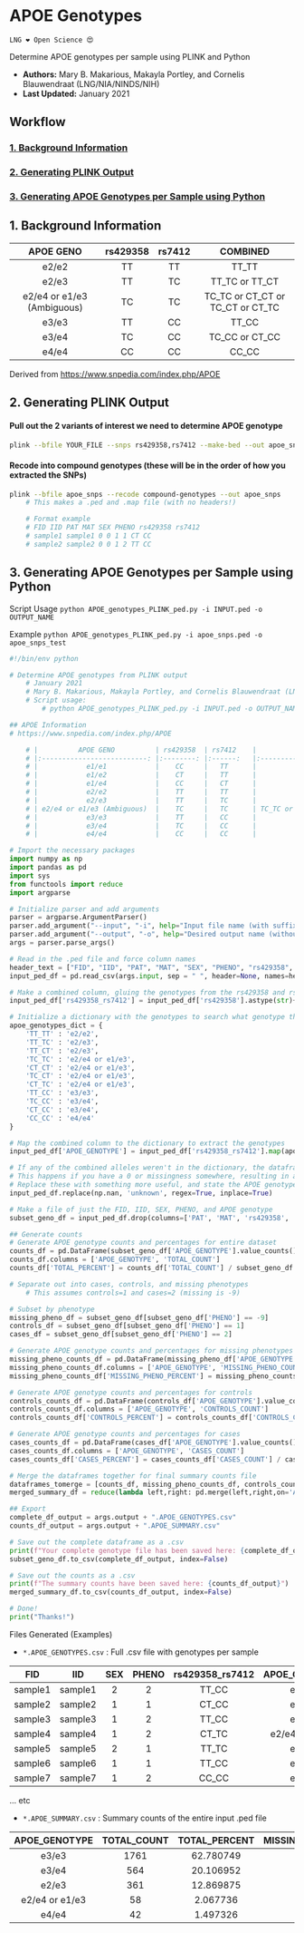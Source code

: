 # APOE Genotypes
`LNG ❤️ Open Science 😍`

Determine APOE genotypes per sample using PLINK and Python
- **Authors:** Mary B. Makarious, Makayla Portley, and Cornelis Blauwendraat (LNG/NIA/NINDS/NIH)
- **Last Updated:** January 2021


## Workflow
### [1. Background Information](#1)
### [2. Generating PLINK Output](#2)
### [3. Generating APOE Genotypes per Sample using Python](#3)

<a id="1"></a>
## 1. Background Information

|          APOE GENO         | rs429358 | rs7412 |             COMBINED             |
|:--------------------------:|:--------:|:------:|:--------------------------------:|
|            e2/e2           |    TT    |   TT   |               TT_TT              |
|            e2/e3           |    TT    |   TC   |          TT_TC or TT_CT          |
| e2/e4 or e1/e3 (Ambiguous) |    TC    |   TC   | TC_TC or CT_CT or TC_CT or CT_TC |
|            e3/e3           |    TT    |   CC   |               TT_CC              |
|            e3/e4           |    TC    |   CC   |          TC_CC or CT_CC          |
|            e4/e4           |    CC    |   CC   |               CC_CC              |

Derived from https://www.snpedia.com/index.php/APOE


<a id="2"></a>
## 2. Generating PLINK Output

#### Pull out the 2 variants of interest we need to determine APOE genotype
```bash
plink --bfile YOUR_FILE --snps rs429358,rs7412 --make-bed --out apoe_snps
```

#### Recode into compound genotypes (these will be in the order of how you extracted the SNPs)
```bash
plink --bfile apoe_snps --recode compound-genotypes --out apoe_snps
    # This makes a .ped and .map file (with no headers!)

    # Format example
    # FID IID PAT MAT SEX PHENO rs429358 rs7412
    # sample1 sample1 0 0 1 1 CT CC
    # sample2 sample2 0 0 1 2 TT CC
```

<a id="3"></a>
## 3. Generating APOE Genotypes per Sample using Python
Script Usage
`python APOE_genotypes_PLINK_ped.py -i INPUT.ped -o OUTPUT_NAME`

Example `python APOE_genotypes_PLINK_ped.py -i apoe_snps.ped -o apoe_snps_test`

```python
#!/bin/env python

# Determine APOE genotypes from PLINK output
    # January 2021
    # Mary B. Makarious, Makayla Portley, and Cornelis Blauwendraat (LNG/NIA/NINDS/NIH)
    # Script usage:
        # python APOE_genotypes_PLINK_ped.py -i INPUT.ped -o OUTPUT_NAME

## APOE Information
# https://www.snpedia.com/index.php/APOE

    # |          APOE GENO         	| rs429358 	| rs7412 	|             COMBINED             	|
    # |:--------------------------:	|:--------:	|:------:	|:--------------------------------:	|
    # |            e1/e1           	|    CC    	|   TT   	|               CC_TT              	|
    # |            e1/e2           	|    CT    	|   TT   	|          CT_TT or TC_TT          	|
    # |            e1/e4           	|    CC    	|   CT   	|          CC_CT or CC_TC          	|
    # |            e2/e2           	|    TT    	|   TT   	|               TT_TT              	|
    # |            e2/e3           	|    TT    	|   TC   	|          TT_TC or TT_CT          	|
    # | e2/e4 or e1/e3 (Ambiguous) 	|    TC    	|   TC   	| TC_TC or CT_CT or TC_CT or CT_TC 	|
    # |            e3/e3           	|    TT    	|   CC   	|               TT_CC              	|
    # |            e3/e4           	|    TC    	|   CC   	|          TC_CC or CT_CC          	|
    # |            e4/e4           	|    CC    	|   CC   	|               CC_CC              	|

# Import the necessary packages
import numpy as np
import pandas as pd
import sys
from functools import reduce
import argparse

# Initialize parser and add arguments
parser = argparse.ArgumentParser()
parser.add_argument("--input", "-i", help="Input file name (with suffix)")
parser.add_argument("--output", "-o", help="Desired output name (without suffix)")
args = parser.parse_args()

# Read in the .ped file and force column names
header_text = ["FID", "IID", "PAT", "MAT", "SEX", "PHENO", "rs429358", "rs7412"]
input_ped_df = pd.read_csv(args.input, sep = " ", header=None, names=header_text)

# Make a combined column, gluing the genotypes from the rs429358 and rs7412 columns
input_ped_df['rs429358_rs7412'] = input_ped_df['rs429358'].astype(str)+'_'+input_ped_df['rs7412']

# Initialize a dictionary with the genotypes to search what genotype the alleles generate
apoe_genotypes_dict = {
    'TT_TT' : 'e2/e2',
    'TT_TC' : 'e2/e3',
    'TT_CT' : 'e2/e3',
    'TC_TC' : 'e2/e4 or e1/e3',
    'CT_CT' : 'e2/e4 or e1/e3',
    'TC_CT' : 'e2/e4 or e1/e3',
    'CT_TC' : 'e2/e4 or e1/e3',
    'TT_CC' : 'e3/e3',
    'TC_CC' : 'e3/e4',
    'CT_CC' : 'e3/e4',
    'CC_CC' : 'e4/e4'
}

# Map the combined column to the dictionary to extract the genotypes
input_ped_df['APOE_GENOTYPE'] = input_ped_df['rs429358_rs7412'].map(apoe_genotypes_dict)

# If any of the combined alleles weren't in the dictionary, the dataframe now has NaN values
# This happens if you have a 0 or missingness somewhere, resulting in an unsure genotype call
# Replace these with something more useful, and state the APOE genotype as "unknown"
input_ped_df.replace(np.nan, 'unknown', regex=True, inplace=True)

# Make a file of just the FID, IID, SEX, PHENO, and APOE genotype
subset_geno_df = input_ped_df.drop(columns=['PAT', 'MAT', 'rs429358', 'rs7412'])

## Generate counts
# Generate APOE genotype counts and percentages for entire dataset
counts_df = pd.DataFrame(subset_geno_df['APOE_GENOTYPE'].value_counts().reset_index())
counts_df.columns = ['APOE_GENOTYPE', 'TOTAL_COUNT']
counts_df['TOTAL_PERCENT'] = counts_df['TOTAL_COUNT'] / subset_geno_df.shape[0] * 100

# Separate out into cases, controls, and missing phenotypes
    # This assumes controls=1 and cases=2 (missing is -9)

# Subset by phenotype
missing_pheno_df = subset_geno_df[subset_geno_df['PHENO'] == -9]
controls_df = subset_geno_df[subset_geno_df['PHENO'] == 1]
cases_df = subset_geno_df[subset_geno_df['PHENO'] == 2]

# Generate APOE genotype counts and percentages for missing phenotypes
missing_pheno_counts_df = pd.DataFrame(missing_pheno_df['APOE_GENOTYPE'].value_counts().reset_index())
missing_pheno_counts_df.columns = ['APOE_GENOTYPE', 'MISSING_PHENO_COUNT']
missing_pheno_counts_df['MISSING_PHENO_PERCENT'] = missing_pheno_counts_df['MISSING_PHENO_COUNT'] / missing_pheno_df.shape[0] * 100

# Generate APOE genotype counts and percentages for controls
controls_counts_df = pd.DataFrame(controls_df['APOE_GENOTYPE'].value_counts().reset_index())
controls_counts_df.columns = ['APOE_GENOTYPE', 'CONTROLS_COUNT']
controls_counts_df['CONTROLS_PERCENT'] = controls_counts_df['CONTROLS_COUNT'] / controls_df.shape[0] * 100

# Generate APOE genotype counts and percentages for cases
cases_counts_df = pd.DataFrame(cases_df['APOE_GENOTYPE'].value_counts().reset_index())
cases_counts_df.columns = ['APOE_GENOTYPE', 'CASES_COUNT']
cases_counts_df['CASES_PERCENT'] = cases_counts_df['CASES_COUNT'] / cases_df.shape[0] * 100

# Merge the dataframes together for final summary counts file
dataframes_tomerge = [counts_df, missing_pheno_counts_df, controls_counts_df, cases_counts_df]
merged_summary_df = reduce(lambda left,right: pd.merge(left,right,on='APOE_GENOTYPE'), dataframes_tomerge)

## Export
complete_df_output = args.output + ".APOE_GENOTYPES.csv"
counts_df_output = args.output + ".APOE_SUMMARY.csv"

# Save out the complete dataframe as a .csv
print(f"Your complete genotype file has been saved here: {complete_df_output}")
subset_geno_df.to_csv(complete_df_output, index=False)

# Save out the counts as a .csv
print(f"The summary counts have been saved here: {counts_df_output}")
merged_summary_df.to_csv(counts_df_output, index=False)

# Done!
print("Thanks!")
```

Files Generated (Examples)
- `*.APOE_GENOTYPES.csv` : Full .csv file with genotypes per sample

|   FID   	|   IID   	| SEX 	| PHENO 	| rs429358_rs7412 	|  APOE_GENOTYPE 	|
|:-------:	|:-------:	|:---:	|:-----:	|:---------------:	|:--------------:	|
| sample1 	| sample1 	|  2  	|   2   	|      TT_CC      	|      e3/e3     	|
| sample2 	| sample2 	|  1  	|   1   	|      CT_CC      	|      e3/e4     	|
| sample3 	| sample3 	|  1  	|   2   	|      TT_CC      	|      e3/e3     	|
| sample4 	| sample4 	|  1  	|   2   	|      CT_TC      	|   e2/e4 or e1/e3 	|
| sample5 	| sample5 	|  2  	|   1   	|      TT_TC      	|      e2/e3     	|
| sample6 	| sample6 	|  1  	|   1   	|      TT_CC      	|      e3/e3     	|
| sample7 	| sample7 	|  1  	|   2   	|      CC_CC      	|      e4/e4     	|
... etc

- `*.APOE_SUMMARY.csv` : Summary counts of the entire input .ped file

|  APOE_GENOTYPE 	| TOTAL_COUNT 	| TOTAL_PERCENT 	| MISSING_PHENO_COUNT 	| MISSING_PHENO_PERCENT 	| CONTROLS_COUNT 	| CONTROLS_PERCENT 	| CASES_COUNT 	| CASES_PERCENT 	|
|:--------------:	|:-----------:	|:-------------:	|:-------------------:	|:---------------------:	|:--------------:	|:----------------:	|:-----------:	|:-------------:	|
|      e3/e3     	|     1761    	|   62.780749   	|         135         	|       60.267857       	|       595      	|     61.979167    	|     1031    	|   63.602714   	|
|      e3/e4     	|     564     	|   20.106952   	|          44         	|       19.642857       	|       190      	|     19.791667    	|     330     	|   20.357804   	|
|      e2/e3     	|     361     	|   12.869875   	|          36         	|       16.071429       	|       132      	|     13.750000    	|     193     	|   11.906231   	|
| e2/e4 or e1/e3 	|      58     	|    2.067736   	|          6          	|        2.678571       	|       24       	|     2.500000     	|      28     	|    1.727329   	|
|      e4/e4     	|      42     	|    1.497326   	|          3          	|        1.339286       	|       12       	|     1.250000     	|      27     	|    1.665638   	|
